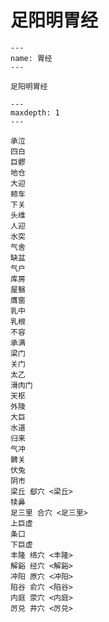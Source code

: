 # 足阳明胃经

```{figure} assets/img/2022-01-13-12-12-15.png
---
name: 胃经
---

足阳明胃经
```

```{toctree}
---
maxdepth: 1
---

承泣
四白
巨髎
地仓
大迎
颊车
下关
头维
人迎
水突
气舍
缺盆
气户
库房
屋翳
膺窗
乳中
乳根
不容
承满
梁门
关门
太乙
滑肉门
天枢
外陵
大巨
水道
归来
气冲
髀关
伏兔
阴市
梁丘 郄穴 <梁丘>
犊鼻
足三里 合穴 <足三里>
上巨虚
条口
下巨虚
丰隆 络穴 <丰隆>
解谿 经穴 <解谿>
冲阳 原穴 <冲阳>
陷谷 俞穴 <陷谷>
内庭 荥穴 <内庭>
厉兑 井穴 <厉兑>
```
